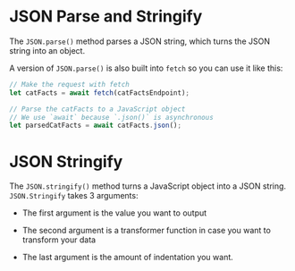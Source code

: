 # JSON Parse and Stringify

The `JSON.parse()` method parses a JSON string, which turns the JSON string into an object.

A version of `JSON.parse()` is also built into `fetch` so you can use it like this:

```js
// Make the request with fetch
let catFacts = await fetch(catFactsEndpoint);

// Parse the catFacts to a JavaScript object
// We use `await` because `.json()` is asynchronous
let parsedCatFacts = await catFacts.json();
```

# JSON Stringify

The `JSON.stringify()` method turns a JavaScript object into a JSON string. `JSON.Stringify` takes 3 arguments:

- The first argument is the value you want to output

- The second argument is a transformer function in case you want to transform your data

- The last argument is the amount of indentation you want.
